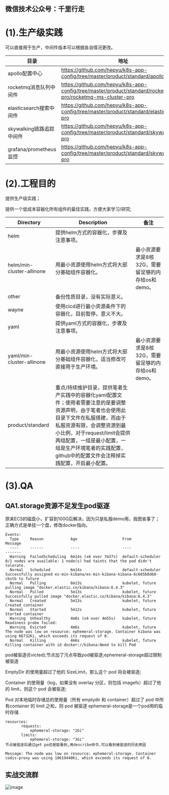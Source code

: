 ## 微信技术公众号：千里行走

# (1).生产级实践

可以直接用于生产，中间件版本可以根据各自情况更改。

|              目录               |                            地址                              |                       备注                       |
| ------------------------------------ | ------------------------------------------------------------------- | --------------------------------------------------- |
| apollo配置中心                      | https://github.com/hepyu/k8s-app-config/tree/master/product/standard/apollo-pro                                    | apollo1.4.0版本。 |
| rocketmq消息队列中间件                        | https://github.com/hepyu/k8s-app-config/tree/master/product/standard/rocketmq-pro/rocketmq-ms-cluster-pro                 | rocketmq4.3.2版本。 |
| elasticsearch搜索中间件                        | https://github.com/hepyu/k8s-app-config/tree/master/product/standard/elasticsearch-pro | elasticsearch6.3.2版本。|
| skywalking链路追踪中间件                        | https://github.com/hepyu/k8s-app-config/tree/master/product/standard/skywalking-pro                 | skywalking6.4.0版本。
| grafana/prometheus监控                        | https://github.com/hepyu/k8s-app-config/tree/master/product/standard/skywalking-pro                 | grafana6.4.2, prometheus2.13.0

# (2).工程目的

提供生产级实践；

提供一个低成本容器化所有组件的最佳实践，方便大家学习/研究;

|              Directory               |                             Description                             |                       备注                       |
| ------------------------------------ | ------------------------------------------------------------------- | --------------------------------------------------- |
| helm                        | 提供helm方式的容器化，步骤及注意事项。                                    |
| helm/min-cluster-allinone   | 用最小资源使用helm方式将大部分基础组件容器化。                            | 最小资源要求是8核32G，需要留足够的内存给os和demo。     |
| other                       | 备份性质目录，没有实际意义。                                |                                              |
| wayne                       | 使用cicd进行最小资源条件下的容器化，目前暂停，意义不大。                  |                                              |
| yaml                        | 提供yaml方式的容器化，步骤及注意事项。  |                                              |
| yaml/min-cluster-allinone   | 用最小资源使用helm方式将大部分基础组件容器化，适当修改可直接用于生产环境。| 最小资源要求是8核32G，需要留足够的内存给os和demo。     |
| product/standard   | 重点/持续维护目录，提供笔者生产实践中的容器化yaml配置文件；使用者需要注意的是要调整资源声明，由于笔者也会使用此目录下文件在私服搭建，而由于私服资源有限，会调整资源到最小比例，对于request/limit会提供两组配置，一组是最小配置，一组是生产环境笔者的实践配置，github中的配置文件会注释掉实践配置，开启最小配置。    |

# (3).QA

## QA1.storage资源不足发生pod驱逐
原来ECS的磁盘小，扩容到100G后解决，因为只是私服demo用，我图省事了；正确方式是单挂一个盘，修改docker指向。
```
Events:
  Type     Reason            Age                    From               Message
  ----     ------            ----                   ----               -------
  Warning  FailedScheduling  6m14s (x6 over 7m37s)  default-scheduler  0/1 nodes are available: 1 node(s) had taints that the pod didn't tolerate.
  Normal   Scheduled         6m14s                  default-scheduler  Successfully assigned es-min-kibana/es-min-kibana-kibana-6c685b8d68-cbstb to future
  Normal   Pulling           6m13s                  kubelet, future    pulling image "docker.elastic.co/kibana/kibana:6.4.3"
  Normal   Pulled            5m13s                  kubelet, future    Successfully pulled image "docker.elastic.co/kibana/kibana:6.4.3"
  Normal   Created           5m13s                  kubelet, future    Created container
  Normal   Started           5m12s                  kubelet, future    Started container
  Warning  Unhealthy         4m6s (x4 over 4m55s)   kubelet, future    Readiness probe failed:
  Warning  Evicted           4m6s                   kubelet, future    The node was low on resource: ephemeral-storage. Container kibana was using 66732Ki, which exceeds its request of 0.
  Normal   Killing           4m6s                   kubelet, future    Killing container with id docker://kibana:Need to kill Pod
```

pod被驱逐(Evicted);节点加了污点导致pod被驱逐;ephemeral-storage超过限制被驱逐

EmptyDir 的使用量超过了他的 SizeLimit，那么这个 pod 将会被驱逐;

Container 的使用量（log，如果没有 overlay 分区，则包括 imagefs）超过了他的 limit，则这个 pod 会被驱逐;

Pod 对本地临时存储总的使用量（所有 emptydir 和 container）超过了 pod 中所有container 的 limit 之和，则 pod 被驱逐
ephemeral-storage是一个pod用的临时存储.

```
resources:
       requests: 
           ephemeral-storage: "2Gi"
       limits:
           ephemeral-storage: "3Gi"
节点被驱逐后通过get po还是能看到,用describe命令,可以看到被驱逐的历史原因

Message: The node was low on resource: ephemeral-storage. Container codis-proxy was using 10619440Ki, which exceeds its request of 0.
```

## 实战交流群

![image](https://github.com/hepyu/saf/blob/master/images/k8s.png)
